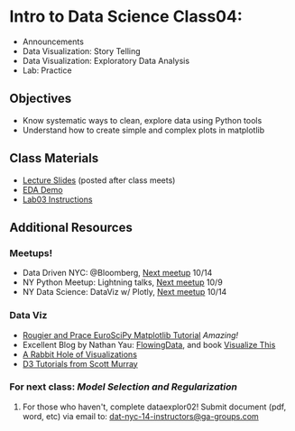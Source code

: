 Intro to Data Science Class04:
=======

- Announcements
- Data Visualization: Story Telling
- Data Visualization: Exploratory Data Analysis
- Lab: Practice

## Objectives

* Know systematic ways to clean, explore data using Python tools
* Understand how to create simple and complex plots in matplotlib

## Class Materials

* [Lecture Slides](https://github.com/gads14-nyc/fall_2014_lessons/blob/master/04_dataviz_EDA/class04.pdf) (posted after class meets)
* [EDA Demo](http://nbviewer.ipython.org/github/gads14-nyc/fall_2014_lessons/blob/master/04_dataviz_EDA/imdb_demo.ipynb)
* [Lab03 Instructions](https://github.com/gads14-nyc/fall_2014_assignments/lab04/README.md)

## Additional Resources

### Meetups!

* Data Driven NYC: @Bloomberg, [Next meetup](http://www.meetup.com/NYC-Data-Business-Meetup/events/207886872/) 10/14
* NY Python Meetup: Lightning talks, [Next meetup](http://www.meetup.com/nycpython/events/211081482/) 10/9
* NY Data Science: DataViz w/ Plotly, [Next meetup](http://www.meetup.com/NYC-Data-Science/events/211258892/) 10/14

### Data Viz

* [Rougier and Prace EuroSciPy Matplotlib Tutorial](http://www.loria.fr/~rougier/teaching/matplotlib/) *Amazing!*
* Excellent Blog by Nathan Yau: [FlowingData](http://flowingdata.com/), and book [Visualize This](http://book.flowingdata.com/)
* [A Rabbit Hole of Visualizations](http://dadaviz.com/i/893)
* [D3 Tutorials from Scott Murray](http://alignedleft.com/tutorials/d3) 

### For next class: *Model Selection and Regularization*

1. For those who haven't, complete dataexplor02! Submit document (pdf, word, etc) via email to: dat-nyc-14-instructors@ga-groups.com


